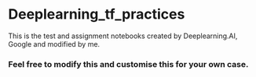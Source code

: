 # Deeplearning_tf_practices
This is the test and assignment notebooks created by Deeplearning.AI, Google and modified by me.

### Feel free to modify this and customise this for your own case.

